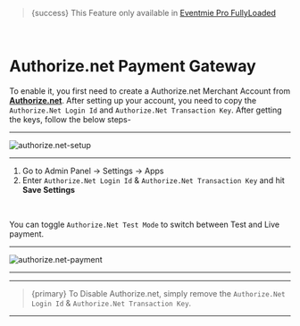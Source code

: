 
>{success} This Feature only available in [Eventmie Pro FullyLoaded](https://classiebit.com/eventmie-pro-fullyloaded)

<br>

# Authorize.net Payment Gateway

To enable it, you first need to create a Authorize.net Merchant Account from **[Authorize.net](https://www.authorize.net/)**. After setting up your account, you need to copy the `Authorize.Net Login Id` and `Authorize.Net Transaction Key`. After getting the keys, follow the below steps-

---

![authorize.net-setup](/images/fullyloaded/authorize.net-setup.webp "authorize.net-setup")

---


1. Go to Admin Panel -> Settings -> Apps
2. Enter `Authorize.Net Login Id` & `Authorize.Net Transaction Key` and hit **Save Settings**

<br>

You can toggle `Authorize.Net Test Mode` to switch between Test and Live payment.


---

![authorize.net-payment](/images/fullyloaded/authorize.net-payment.webp "authorize.net-payment")

---


---

>{primary} To Disable Authorize.net, simply remove the `Authorize.Net Login Id` & `Authorize.Net Transaction Key`.

---